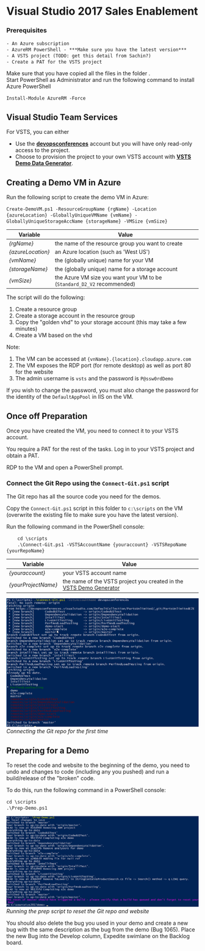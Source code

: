 # Visual Studio 2017 Sales Enablement



### Prerequisites
    - An Azure subscription
    - AzureRM PowerShell - ***Make sure you have the latest version***
    - A VSTS project (TODO: get this detail from Sachin?)
    - Create a PAT for the VSTS project

Make sure that you have copied all the files in the folder .   
Start PowerShell as Administrator and run the following command to install Azure PowerShell

```
Install-Module AzureRM -Force
```

## Visual Studio Team Services

For VSTS, you can either 
- Use the **[devopsconferences](https://devopsconferences.visualstudio.com/partsunlimited)** account but you will have only read-only access to the project. 
- Choose to provision the project to your own VSTS account with **[VSTS Demo Data Generator](http://vstsdemogenerator.azurewebsites.net/Account/Verify?template=PartsUnlimited)**. 


## Creating a Demo VM in Azure

Run the following script to create the demo VM in Azure:

```
Create-DemoVM.ps1 -ResourceGroupName {rgName} -Location {azureLocation} -GloballyUniqueVMName {vmName} -GloballyUniqueStorageAccName {storageName} -VMSize {vmSize}
```

| Variable | Value |
|---|---|
| _{rgName}_ | the name of the resource group you want to create |
| _{azureLocation}_ | an Azure location (such as 'West US') |
| _{vmName}_ | the (globally unique) name for your VM |
| _{storageName}_  | the (globally unique) name for a storage account |
| _{vmSize}_ | the Azure VM size you want your VM to be (`Standard_D2_V2` recommended) |

The script will do the following:
1. Create a resource group
2. Create a storage account in the resource group
3. Copy the "golden vhd" to your storage account (this may take a few minutes)
4. Create a VM based on the vhd

Note:
1. The VM can be accessed at `{vnName}.{location}.cloudapp.azure.com`
1. The VM exposes the RDP port (for remote desktop) as well as port 80 for the website
1. The admin username is `vsts` and the password is `P@ssw0rdDemo`

If you wish to change the password, you must also change the password for the identity of the `DefaultAppPool` in IIS on the VM.

## Once off Preparation
Once you have created the VM, you need to connect it to your VSTS account.

You require a PAT for the rest of the tasks. Log in to your VSTS project and obtain a PAT.

RDP to the VM and open a PowerShell prompt.

<!--
### Connect the agent
The agent will run builds and deploy the site to the local IIS. The following commands will connect it to your VSTS to the e2evm queue (build and release are currently configured to run off this queue). The agent will be configured to run as a service. Before you run this command you must create an Agent Pool named e2evm in VSTS.

Run the following commands:
```
    cd \agent
    .\config.cmd --url https://{youraccount}.visualstudio.com --pool e2evm --agent VSE2017 --replace --unattended --runasservice --acceptteeeula --token {PAT}
```

| Variable | Value |
|---|---|
| _{youraccount}_ | your VSTS account name |
| _{pat}_ | your PAT |
-->

### Connect the Git Repo using the `Connect-Git.ps1` script
The Git repo has all the source code you need for the demos.

Copy the `Connect-Git.ps1` script in this folder to `c:\scripts` on the VM (overwrite the existing file to make sure you have the latest version).

Run the following command in the PowerShell console:
```
    cd \scripts
    .\Connect-Git.ps1 -VSTSAccountName {youraccount} -VSTSRepoName {yourRepoName}
```

| Variable | Value |
|---|---|
| _{youraccount}_ | your VSTS account name |
| _{yourProjectName}_ | the name of the VSTS project you created in the [VSTS Demo Generator](http://vstsdemogenerator.azurewebsites.net/Account/Verify?ReturnUrl=%2f)|


![Connecting the Git repo for the first time](images/connect-git.png)
_Connecting the Git repo for the first time_

## Preparing for a Demo
To reset the code and website to the beginning of the demo, you need to undo and changes to code (including any you pushed) and run a build/release of the "broken" code.

To do this, run the following command in a PowerShell console:

```
cd \scripts
.\Prep-Demo.ps1
```

![Running the prep script to reset the Git repo and website](images/prep-demo.png)
_Running the prep script to reset the Git repo and website_

You should also delete the bug you used in your demo and create a new bug with the same description as the bug from the demo (Bug 1065). Place the new Bug into the Develop column, Expedite swimlane on the Backlog board.
